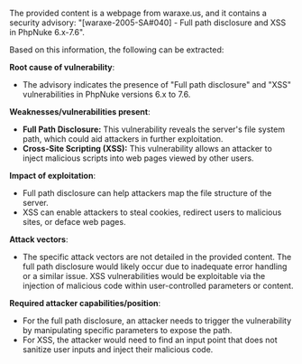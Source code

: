 The provided content is a webpage from waraxe.us, and it contains a security advisory: "[waraxe-2005-SA#040] - Full path disclosure and XSS in PhpNuke 6.x-7.6".

Based on this information, the following can be extracted:

**Root cause of vulnerability**:
- The advisory indicates the presence of "Full path disclosure" and "XSS" vulnerabilities in PhpNuke versions 6.x to 7.6.

**Weaknesses/vulnerabilities present**:
- **Full Path Disclosure:** This vulnerability reveals the server's file system path, which could aid attackers in further exploitation.
- **Cross-Site Scripting (XSS):** This vulnerability allows an attacker to inject malicious scripts into web pages viewed by other users.

**Impact of exploitation**:
- Full path disclosure can help attackers map the file structure of the server.
- XSS can enable attackers to steal cookies, redirect users to malicious sites, or deface web pages.

**Attack vectors**:
- The specific attack vectors are not detailed in the provided content. The full path disclosure would likely occur due to inadequate error handling or a similar issue. XSS vulnerabilities would be exploitable via the injection of malicious code within user-controlled parameters or content.

**Required attacker capabilities/position**:
- For the full path disclosure, an attacker needs to trigger the vulnerability by manipulating specific parameters to expose the path.
- For XSS, the attacker would need to find an input point that does not sanitize user inputs and inject their malicious code.